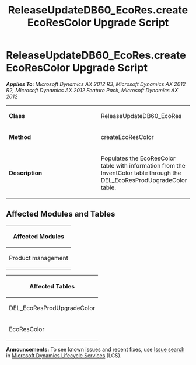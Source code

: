 ﻿---
title: ReleaseUpdateDB60_EcoRes.createEcoResColor Upgrade Script
TOCTitle: ReleaseUpdateDB60_EcoRes.createEcoResColor Upgrade Script
ms:assetid: 3c9001f8-1137-c545-85c6-070831b80773
ms:mtpsurl: https://msdn.microsoft.com/en-us/library/JJ685306(v=AX.60)
ms:contentKeyID: 49707751
ms.date: 05/18/2015
mtps_version: v=AX.60
---

# ReleaseUpdateDB60\_EcoRes.createEcoResColor Upgrade Script 


_**Applies To:** Microsoft Dynamics AX 2012 R3, Microsoft Dynamics AX 2012 R2, Microsoft Dynamics AX 2012 Feature Pack, Microsoft Dynamics AX 2012_

<table>
<colgroup>
<col style="width: 50%" />
<col style="width: 50%" />
</colgroup>
<tbody>
<tr class="odd">
<td><p><strong>Class</strong></p></td>
<td><p>ReleaseUpdateDB60_EcoRes</p></td>
</tr>
<tr class="even">
<td><p><strong>Method</strong></p></td>
<td><p>createEcoResColor</p></td>
</tr>
<tr class="odd">
<td><p><strong>Description</strong></p></td>
<td><p>Populates the EcoResColor table with information from the InventColor table through the DEL_EcoResProdUpgradeColor table.</p></td>
</tr>
</tbody>
</table>


## Affected Modules and Tables

<table>
<colgroup>
<col style="width: 100%" />
</colgroup>
<thead>
<tr class="header">
<th><p>Affected Modules</p></th>
</tr>
</thead>
<tbody>
<tr class="odd">
<td><p>Product management</p></td>
</tr>
</tbody>
</table>


<table>
<colgroup>
<col style="width: 100%" />
</colgroup>
<thead>
<tr class="header">
<th><p>Affected Tables</p></th>
</tr>
</thead>
<tbody>
<tr class="odd">
<td><p>DEL_EcoResProdUpgradeColor</p></td>
</tr>
<tr class="even">
<td><p>EcoResColor</p></td>
</tr>
</tbody>
</table>

  
**Announcements:** To see known issues and recent fixes, use [Issue search](http://go.microsoft.com/fwlink/?linkid=389258) in [Microsoft Dynamics Lifecycle Services](http://go.microsoft.com/fwlink/?linkid=306505) (LCS).

